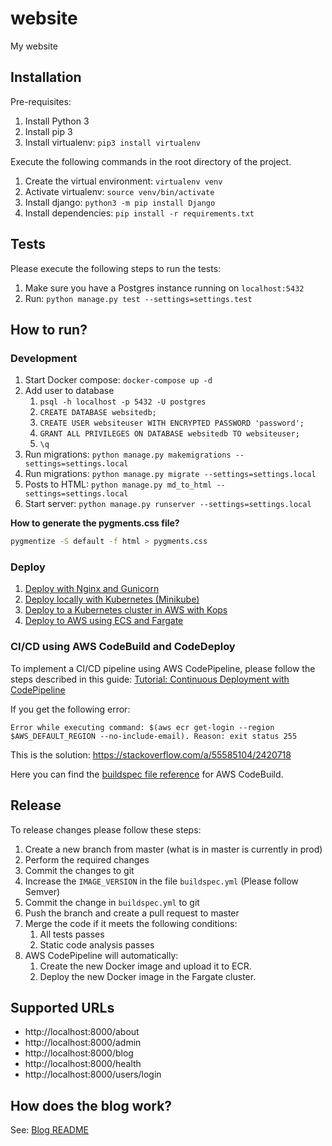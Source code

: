 # website

My website

## Installation

Pre-requisites:

1. Install Python 3
1. Install pip 3
1. Install virtualenv: `pip3 install virtualenv`

Execute the following commands in the root directory of the project.

1. Create the virtual environment: `virtualenv venv`
1. Activate virtualenv: `source venv/bin/activate`
1. Install django: `python3 -m pip install Django`
1. Install dependencies: `pip install -r requirements.txt`

## Tests

Please execute the following steps to run the tests:

1. Make sure you have a Postgres instance running on `localhost:5432`
1. Run: `python manage.py test --settings=settings.test`

## How to run?

### Development

1. Start Docker compose: `docker-compose up -d`
1. Add user to database
   1. `psql -h localhost -p 5432 -U postgres`
   1. `CREATE DATABASE websitedb;`
   1. `CREATE USER websiteuser WITH ENCRYPTED PASSWORD 'password';`
   1. `GRANT ALL PRIVILEGES ON DATABASE websitedb TO websiteuser;`
   1. `\q`
1. Run migrations: `python manage.py makemigrations --settings=settings.local`
1. Run migrations: `python manage.py migrate --settings=settings.local`
1. Posts to HTML: `python manage.py md_to_html --settings=settings.local`
1. Start server: `python manage.py runserver --settings=settings.local`

**How to generate the pygments.css file?**
```bash
pygmentize -S default -f html > pygments.css
```

### Deploy

1. [Deploy with Nginx and Gunicorn](./deploy_with_nginx_and_gunicorn.md)
1. [Deploy locally with Kubernetes (Minikube)](./deploy_locally_with_kubernetes.md)
1. [Deploy to a Kubernetes cluster in AWS with Kops](./deploy_to_kubernetes_in_aws_using_kops.md)
1. [Deploy to AWS using ECS and Fargate](./deploy_to_aws_using_ecs_and_fargate.md)

### CI/CD using AWS CodeBuild and CodeDeploy

To implement a CI/CD pipeline using AWS CodePipeline, please follow the steps
described in this guide: [Tutorial: Continuous Deployment with CodePipeline](https://docs.aws.amazon.com/AmazonECS/latest/developerguide/ecs-cd-pipeline.html)

If you get the following error:
```
Error while executing command: $(aws ecr get-login --region $AWS_DEFAULT_REGION --no-include-email). Reason: exit status 255
```
This is the solution: https://stackoverflow.com/a/55585104/2420718

Here you can find the [buildspec file reference](https://docs.aws.amazon.com/codebuild/latest/userguide/build-spec-ref.html) for AWS CodeBuild.

## Release

To release changes please follow these steps:

1. Create a new branch from master (what is in master is currently in prod)
1. Perform the required changes
1. Commit the changes to git
1. Increase the `IMAGE_VERSION` in the file `buildspec.yml` (Please follow Semver)
1. Commit the change in `buildspec.yml` to git
1. Push the branch and create a pull request to master
1. Merge the code if it meets the following conditions:
   1. All tests passes
   1. Static code analysis passes
1. AWS CodePipeline will automatically:
   1. Create the new Docker image and upload it to ECR.
   1. Deploy the new Docker image in the Fargate cluster.

## Supported URLs

* http://localhost:8000/about
* http://localhost:8000/admin
* http://localhost:8000/blog
* http://localhost:8000/health
* http://localhost:8000/users/login

## How does the blog work?

See: [Blog README](./blog/README.md)
